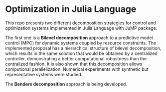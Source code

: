 <h1> Optimization in Julia Language </h1>

This repo presents two different decomposition strategies for control and optimization systems implemented in Julia Language with JuMP package.

The first one is a <b> Bilevel decomposition </b> approach to a predictive model control (MPC) for dynamic systems coupled by resource constraints. The implemented proposal has a hierarchical structure of bilevel decomposition, which results in the same solution that would be obtained by a centralized controller, demonstrating a better computational robustness than the centralized fashion. It is also shown that this decomposition allows computional parallelization. Numerical experiments with synthetic but representative systems were studied.

The <b> Benders decomposition </b> approach is being developed.

